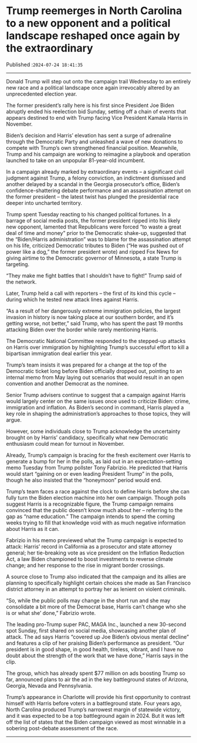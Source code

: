 # Trump reemerges in North Carolina to a new opponent and a political landscape reshaped once again by the extraordinary

Published :`2024-07-24 18:41:35`

---

Donald Trump will step out onto the campaign trail Wednesday to an entirely new race and a political landscape once again irrevocably altered by an unprecedented election year.

The former president’s rally here is his first since President Joe Biden abruptly ended his reelection bid Sunday, setting off a chain of events that appears destined to end with Trump facing Vice President Kamala Harris in November.

Biden’s decision and Harris’ elevation has sent a surge of adrenaline through the Democratic Party and unleashed a wave of new donations to compete with Trump’s own strengthened financial position. Meanwhile, Trump and his campaign are working to reimagine a playbook and operation launched to take on an unpopular 81-year-old incumbent.

In a campaign already marked by extraordinary events – a significant civil judgment against Trump, a felony conviction, an indictment dismissed and another delayed by a scandal in the Georgia prosecutor’s office, Biden’s confidence-shattering debate performance and an assassination attempt on the former president – the latest twist has plunged the presidential race deeper into uncharted territory.

Trump spent Tuesday reacting to his changed political fortunes. In a barrage of social media posts, the former president ripped into his likely new opponent, lamented that Republicans were forced “to waste a great deal of time and money” prior to the Democratic shake-up, suggested that the “Biden/Harris administration” was to blame for the assassination attempt on his life, criticized Democratic tributes to Biden (“He was pushed out of power like a dog,” the former president wrote) and ripped Fox News for giving airtime to the Democratic governor of Minnesota, a state Trump is targeting.

“They make me fight battles that I shouldn’t have to fight!” Trump said of the network.

Later, Trump held a call with reporters – the first of its kind this cycle – during which he tested new attack lines against Harris.

“As a result of her dangerously extreme immigration policies, the largest invasion in history is now taking place at our southern border, and it’s getting worse, not better,” said Trump, who has spent the past 19 months attacking Biden over the border while rarely mentioning Harris.

The Democratic National Committee responded to the stepped-up attacks on Harris over immigration by highlighting Trump’s successful effort to kill a bipartisan immigration deal earlier this year.

Trump’s team insists it was prepared for a change at the top of the Democratic ticket long before Biden officially dropped out, pointing to an internal memo from May laying out scenarios that would result in an open convention and another Democrat as the nominee.

Senior Trump advisers continue to suggest that a campaign against Harris would largely center on the same issues once used to criticize Biden: crime, immigration and inflation. As Biden’s second in command, Harris played a key role in shaping the administration’s approaches to those topics, they will argue.

However, some individuals close to Trump acknowledge the uncertainty brought on by Harris’ candidacy, specifically what new Democratic enthusiasm could mean for turnout in November.

Already, Trump’s campaign is bracing for the fresh excitement over Harris to generate a bump for her in the polls, as laid out in an expectation-setting memo Tuesday from Trump pollster Tony Fabrizio. He predicted that Harris would start “gaining on or even leading President Trump” in the polls, though he also insisted that the “honeymoon” period would end.

Trump’s team faces a race against the clock to define Harris before she can fully turn the Biden election machine into her own campaign. Though polls suggest Harris is a recognizable figure, the Trump campaign remains convinced that the public doesn’t know much about her – referring to the gap as “name education.” The campaign intends to spend the coming weeks trying to fill that knowledge void with as much negative information about Harris as it can.

Fabrizio in his memo previewed what the Trump campaign is expected to attack: Harris’ record in California as a prosecutor and state attorney general; her tie-breaking vote as vice president on the Inflation Reduction Act, a law Biden championed to boost investments to reverse climate change; and her response to the rise in migrant border crossings.

A source close to Trump also indicated that the campaign and its allies are planning to specifically highlight certain choices she made as San Francisco district attorney in an attempt to portray her as lenient on violent criminals.

“So, while the public polls may change in the short run and she may consolidate a bit more of the Democrat base, Harris can’t change who she is or what she’ done,” Fabrizio wrote.

The leading pro-Trump super PAC, MAGA Inc., launched a new 30-second spot Sunday, first shared on social media, showcasing another plan of attack. The ad says Harris “covered up Joe Biden’s obvious mental decline” and features a clip of her praising Biden’s performance as president. “Our president is in good shape, in good health, tireless, vibrant, and I have no doubt about the strength of the work that we have done,” Harris says in the clip.

The group, which has already spent $77 million on ads boosting Trump so far, announced plans to air the ad in the key battleground states of Arizona, Georgia, Nevada and Pennsylvania.

Trump’s appearance in Charlotte will provide his first opportunity to contrast himself with Harris before voters in a battleground state. Four years ago, North Carolina produced Trump’s narrowest margin of statewide victory, and it was expected to be a top battleground again in 2024. But it was left off the list of states that the Biden campaign viewed as most winnable in a sobering post-debate assessment of the race.

---

